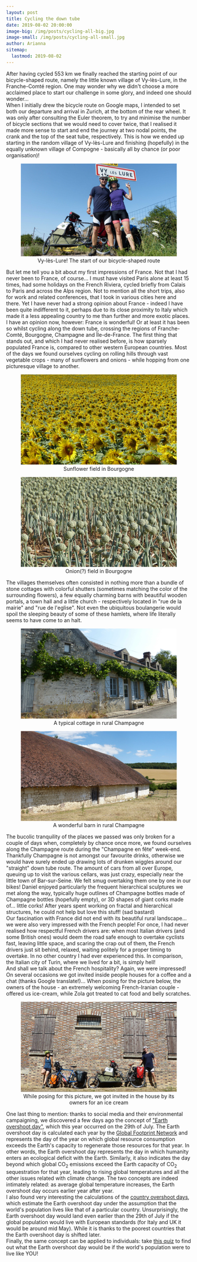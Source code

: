 ```yaml
---
layout: post
title: Cycling the down tube
date: 2019-08-02 20:00:00
image-big: /img/posts/cycling-all-big.jpg
image-small: /img/posts/cycling-all-small.jpg
author: Arianna
sitemap:
  lastmod: 2019-08-02
---
```

<!--caption: 'Cycling through the rural Champagne region.'--> 
After having cycled 553 km we finally reached the starting point of our bicycle-shaped route, namely the little known village of Vy-lès-Lure, in the Franche-Comté region. One may wonder why we didn't choose a more acclaimed place to start our challenge in some glory, and indeed one should wonder... 
<br>
When I initially drew the bicycle route on Google maps, I intended to set both our departure and arrival in Zurich, at the bottom of the rear wheel. It was only after consulting the Euler theorem, to try and minimise the number of bicycle sections that we would need to cover twice, that I realised it made more sense to start and end the journey at two nodal points, the crank and the top of the seat tube, respectively. This is how we ended up starting in the random village of Vy-lès-Lure and finishing (hopefully) in the equally unknown village of Compogne - basically all by chance (or poor organisation)!

<div id="horizontal-image">
	<figure>
	<img class="img-responsive" src=" /img/posts/vy-les-lure.jpg" alt="Vy-lès-Lure! The start of our bicycle-shaped route">
	<figcaption style="text-align: center;">Vy-lès-Lure! The start of our bicycle-shaped route</figcaption>
	</figure><p></p>
</div>

But let me tell you a bit about my first impressions of France. Not that I had never been to France, of course... I must have visited Paris alone at least 15 times, had some holidays on the French Riviera, cycled briefly from Calais to Paris and across the Alps region. Not to mention all the short trips, also for work and related conferences, that I took in various cities here and there. Yet I have never had a strong opinion about France - indeed I have been quite indifferent to it, perhaps due to its close proximity to Italy which made it a less appealing country to me than further and more exotic places.
<br>
I have an opinion now, however: France is wonderful! Or at least it has been so whilst cycling along the down tube, crossing the regions of Franche-Comté, Bourgogne, Champagne and Île-de-France. The first thing that stands out, and which I had never realised before, is how sparsely populated France is, compared to other western European countries. Most of the days we found ourselves cycling on rolling hills through vast vegetable crops - many of sunflowers and onions - while hopping from one picturesque village to another.

<div id="horizontal-image" style="padding-bottom: 0px;">
	<figure>
	<img class="img-responsive" src=" /img/posts/sunflowers.jpg" alt="Sunflower field in Bourgogne">
	<figcaption style="text-align: center;">Sunflower field in Bourgogne</figcaption>
	</figure><p></p>
</div>

<div id="horizontal-image">
	<figure>
	<img class="img-responsive" src=" /img/posts/onions.jpg" alt="Onion(?) field in Bourgogne">
	<figcaption style="text-align: center;">Onion(?) field in Bourgogne</figcaption>
	</figure><p></p>
</div>

The villages themselves often consisted in nothing more than a bundle of stone cottages with colorful shutters (sometimes matching the color of the surrounding flowers), a few equally charming barns with beautiful wooden portals, a town hall and a little church - respectively located in "rue de la mairie" and "rue de l'eglise". Not even the ubiquitous boulangerie would spoil the sleeping beauty of some of these hamlets, where life literally seems to have come to an halt.  

<div id="horizontal-image" style="padding-bottom: 0px;">
	<figure>
	<img class="img-responsive" src=" /img/posts/cottage.jpg" alt="A typical cottage in rural Champagne">  
	<figcaption style="text-align: center;">A typical cottage in rural Champagne</figcaption>
	</figure><p></p>
</div>

<div id="horizontal-image">
	<figure>
	<img class="img-responsive" src=" /img/posts/barn.jpg" alt="A wonderful barn in rural Champagne">
	<figcaption style="text-align: center;">A wonderful barn in rural Champagne</figcaption>
	</figure><p></p>
</div>

The bucolic tranquility of the places we passed was only broken for a couple of days when, completely by chance once more, we found ourselves along the Champagne route during the "Champagne en fête" week-end. Thankfully Champagne is not amongst our favourite drinks, otherwise we would have surely ended up drawing lots of drunken wiggles around our "straight" down tube route. The amount of cars from all over Europe, queuing up to visit the various cellars, was just crazy, especially near the little town of Bar-sur-Seine. We felt smug overtaking them one by one in our bikes! Daniel enjoyed particularly the frequent hierarchical sculptures we met along the way, typically huge outlines of Champagne bottles made of Champagne bottles (hopefully empty), or 3D shapes of giant corks made of... little corks! After years spent working on fractal and hierarchical structures, he could not help but love this stuff! (sad bastard)
<br>
Our fascination with France did not end with its beautiful rural landscape... we were also very impressed with the French people! For once, I had never realised how respectful French drivers are: when most Italian drivers (and some British ones) would deem the road safe enough to overtake cyclists fast, leaving little space, and scaring the crap out of them, the French drivers just sit behind, relaxed, waiting politely for a proper timing to overtake. In no other country I had ever experienced this. In comparison, the Italian city of Turin, where we lived for a bit, is simply hell! 
<br>
And shall we talk about the French hospitality? Again, we were impressed! On several occasions we got invited inside people houses for a coffee and a chat (thanks Google translate!)... When posing for the picture below, the owners of the house - an extremely welcoming French-Iranian couple - offered us ice-cream, while Zola got treated to cat food and belly scratches.

<div id="horizontal-image">
	<figure>
	<img class="img-responsive" src=" /img/posts/front-of-house.jpg" alt="While posing for this picture, we got invited in the house by its owners for an ice cream"> 
	<figcaption style="text-align: center;">While posing for this picture, we got invited in the house by its owners for an ice cream</figcaption>
	</figure><p></p>
</div>

One last thing to mention: thanks to social media and their environmental campaigning, we discovered a few days ago the concept of <a class="green" target="_blank"  href="https://overshootday.org">"Earth overshoot day"</a>, which this year occurred on the 29th of July. The Earth overshoot day is calculated each year by the <a class="green" target="_blank"  href="https://footprintnetwork.org">Global Footprint Network</a> and represents the day of the year on which global resource consumption exceeds the Earth's capacity to regenerate those resources for that year. In other words, the Earth overshoot day represents the day in which humanity enters an ecological deficit with the Earth. Similarly, it also indicates the day beyond which global CO<sub>2</sub> emissions exceed the Earth capacity of CO<sub>2</sub> sequestration for that year, leading to rising global temperatures and all the other issues related with climate change. The two concepts are indeed intimately related: as average global temperature increases, the Earth overshoot day occurs earlier year after year. 
<br>
I also found very interesting the calculations of the <a class="green" target="_blank"  href="http://overshootday.org/newsroom/country-overshoot-days/">country overshoot days</a>, which estimate the Earth overshoot day under the assumption that the world's population lives like that of a particular country. Unsurprisingly, the Earth overshoot day would land even earlier than the 29th of July if the global population would live with European standards (for Italy and UK it would be around mid May). While it is thanks to the poorest countries that the Earth overshoot day is shifted later.
<br>
Finally, the same concept can be applied to individuals: take <a class="green" target="_blank"  href="http://footprintcalculator.org/">this quiz</a> to find out what the Earth overshoot day would be if the world's population were to live like YOU!           



   
